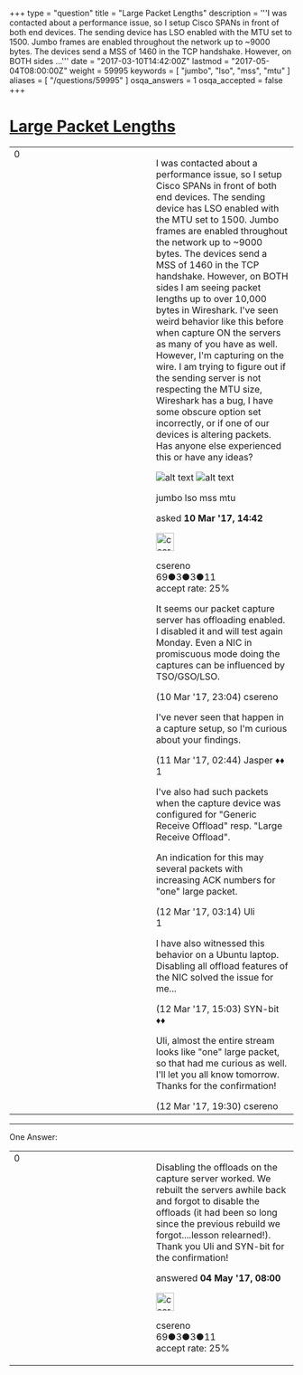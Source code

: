 +++
type = "question"
title = "Large Packet Lengths"
description = '''I was contacted about a performance issue, so I setup Cisco SPANs in front of both end devices. The sending device has LSO enabled with the MTU set to 1500. Jumbo frames are enabled throughout the network up to ~9000 bytes. The devices send a MSS of 1460 in the TCP handshake. However, on BOTH sides ...'''
date = "2017-03-10T14:42:00Z"
lastmod = "2017-05-04T08:00:00Z"
weight = 59995
keywords = [ "jumbo", "lso", "mss", "mtu" ]
aliases = [ "/questions/59995" ]
osqa_answers = 1
osqa_accepted = false
+++

<div class="headNormal">

# [Large Packet Lengths](/questions/59995/large-packet-lengths)

</div>

<div id="main-body">

<div id="askform">

<table id="question-table" style="width:100%;"><colgroup><col style="width: 50%" /><col style="width: 50%" /></colgroup><tbody><tr class="odd"><td style="width: 30px; vertical-align: top"><div class="vote-buttons"><span id="post-59995-upvote" class="ajax-command post-vote up" rel="nofollow" title="I like this post (click again to cancel)"> </span><div id="post-59995-score" class="post-score" title="current number of votes">0</div><span id="post-59995-downvote" class="ajax-command post-vote down" rel="nofollow" title="I dont like this post (click again to cancel)"> </span> <span id="favorite-mark" class="ajax-command favorite-mark" rel="nofollow" title="mark/unmark this question as favorite (click again to cancel)"> </span><div id="favorite-count" class="favorite-count"></div></div></td><td><div id="item-right"><div class="question-body"><p>I was contacted about a performance issue, so I setup Cisco SPANs in front of both end devices. The sending device has LSO enabled with the MTU set to 1500. Jumbo frames are enabled throughout the network up to ~9000 bytes. The devices send a MSS of 1460 in the TCP handshake. However, on BOTH sides I am seeing packet lengths up to over 10,000 bytes in Wireshark. I've seen weird behavior like this before when capture ON the servers as many of you have as well. However, I'm capturing on the wire. I am trying to figure out if the sending server is not respecting the MTU size, Wireshark has a bug, I have some obscure option set incorrectly, or if one of our devices is altering packets. Has anyone else experienced this or have any ideas?</p><p><img src="https://osqa-ask.wireshark.org/upfiles/TCP-options.png" alt="alt text" /> <img src="https://osqa-ask.wireshark.org/upfiles/frame_size.png" alt="alt text" /></p></div><div id="question-tags" class="tags-container tags"><span class="post-tag tag-link-jumbo" rel="tag" title="see questions tagged &#39;jumbo&#39;">jumbo</span> <span class="post-tag tag-link-lso" rel="tag" title="see questions tagged &#39;lso&#39;">lso</span> <span class="post-tag tag-link-mss" rel="tag" title="see questions tagged &#39;mss&#39;">mss</span> <span class="post-tag tag-link-mtu" rel="tag" title="see questions tagged &#39;mtu&#39;">mtu</span></div><div id="question-controls" class="post-controls"></div><div class="post-update-info-container"><div class="post-update-info post-update-info-user"><p>asked <strong>10 Mar '17, 14:42</strong></p><img src="https://secure.gravatar.com/avatar/37aeac42341cc42e5d10656094aa9139?s=32&amp;d=identicon&amp;r=g" class="gravatar" width="32" height="32" alt="csereno&#39;s gravatar image" /><p><span>csereno</span><br />
<span class="score" title="69 reputation points">69</span><span title="3 badges"><span class="badge1">●</span><span class="badgecount">3</span></span><span title="3 badges"><span class="silver">●</span><span class="badgecount">3</span></span><span title="11 badges"><span class="bronze">●</span><span class="badgecount">11</span></span><br />
<span class="accept_rate" title="Rate of the user&#39;s accepted answers">accept rate:</span> <span title="csereno has one accepted answer">25%</span></p></img></div></div><div id="comments-container-59995" class="comments-container"><span id="60001"></span><div id="comment-60001" class="comment"><div id="post-60001-score" class="comment-score"></div><div class="comment-text"><p>It seems our packet capture server has offloading enabled. I disabled it and will test again Monday. Even a NIC in promiscuous mode doing the captures can be influenced by TSO/GSO/LSO.</p></div><div id="comment-60001-info" class="comment-info"><span class="comment-age">(10 Mar '17, 23:04)</span> <span class="comment-user userinfo">csereno</span></div></div><span id="60002"></span><div id="comment-60002" class="comment"><div id="post-60002-score" class="comment-score"></div><div class="comment-text"><p>I've never seen that happen in a capture setup, so I'm curious about your findings.</p></div><div id="comment-60002-info" class="comment-info"><span class="comment-age">(11 Mar '17, 02:44)</span> <span class="comment-user userinfo">Jasper ♦♦</span></div></div><span id="60013"></span><div id="comment-60013" class="comment"><div id="post-60013-score" class="comment-score">1</div><div class="comment-text"><p>I've also had such packets when the capture device was configured for "Generic Receive Offload" resp. "Large Receive Offload".</p><p>An indication for this may several packets with increasing ACK numbers for "one" large packet.</p></div><div id="comment-60013-info" class="comment-info"><span class="comment-age">(12 Mar '17, 03:14)</span> <span class="comment-user userinfo">Uli</span></div></div><span id="60019"></span><div id="comment-60019" class="comment"><div id="post-60019-score" class="comment-score">1</div><div class="comment-text"><p>I have also witnessed this behavior on a Ubuntu laptop. Disabling all offload features of the NIC solved the issue for me...</p></div><div id="comment-60019-info" class="comment-info"><span class="comment-age">(12 Mar '17, 15:03)</span> <span class="comment-user userinfo">SYN-bit ♦♦</span></div></div><span id="60022"></span><div id="comment-60022" class="comment"><div id="post-60022-score" class="comment-score"></div><div class="comment-text"><p>Uli, almost the entire stream looks like "one" large packet, so that had me curious as well. I'll let you all know tomorrow. Thanks for the confirmation!</p></div><div id="comment-60022-info" class="comment-info"><span class="comment-age">(12 Mar '17, 19:30)</span> <span class="comment-user userinfo">csereno</span></div></div></div><div id="comment-tools-59995" class="comment-tools"></div><div class="clear"></div><div id="comment-59995-form-container" class="comment-form-container"></div><div class="clear"></div></div></td></tr></tbody></table>

------------------------------------------------------------------------

<div class="tabBar">

<span id="sort-top"></span>

<div class="headQuestions">

One Answer:

</div>

</div>

<span id="61232"></span>

<div id="answer-container-61232" class="answer answered-by-owner">

<table style="width:100%;"><colgroup><col style="width: 50%" /><col style="width: 50%" /></colgroup><tbody><tr class="odd"><td style="width: 30px; vertical-align: top"><div class="vote-buttons"><span id="post-61232-upvote" class="ajax-command post-vote up" rel="nofollow" title="I like this post (click again to cancel)"> </span><div id="post-61232-score" class="post-score" title="current number of votes">0</div><span id="post-61232-downvote" class="ajax-command post-vote down" rel="nofollow" title="I dont like this post (click again to cancel)"> </span></div></td><td><div class="item-right"><div class="answer-body"><p>Disabling the offloads on the capture server worked. We rebuilt the servers awhile back and forgot to disable the offloads (it had been so long since the previous rebuild we forgot....lesson relearned!). Thank you Uli and SYN-bit for the confirmation!</p></div><div class="answer-controls post-controls"></div><div class="post-update-info-container"><div class="post-update-info post-update-info-user"><p>answered <strong>04 May '17, 08:00</strong></p><img src="https://secure.gravatar.com/avatar/37aeac42341cc42e5d10656094aa9139?s=32&amp;d=identicon&amp;r=g" class="gravatar" width="32" height="32" alt="csereno&#39;s gravatar image" /><p><span>csereno</span><br />
<span class="score" title="69 reputation points">69</span><span title="3 badges"><span class="badge1">●</span><span class="badgecount">3</span></span><span title="3 badges"><span class="silver">●</span><span class="badgecount">3</span></span><span title="11 badges"><span class="bronze">●</span><span class="badgecount">11</span></span><br />
<span class="accept_rate" title="Rate of the user&#39;s accepted answers">accept rate:</span> <span title="csereno has one accepted answer">25%</span></p></img></div></div><div id="comments-container-61232" class="comments-container"></div><div id="comment-tools-61232" class="comment-tools"></div><div class="clear"></div><div id="comment-61232-form-container" class="comment-form-container"></div><div class="clear"></div></div></td></tr></tbody></table>

</div>

<div class="paginator-container-left">

</div>

</div>

</div>

